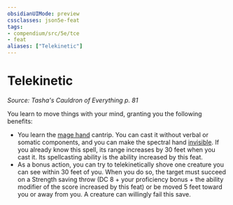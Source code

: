 ```yaml
---
obsidianUIMode: preview
cssclasses: json5e-feat
tags:
- compendium/src/5e/tce
- feat
aliases: ["Telekinetic"]
---
```

# Telekinetic
*Source: Tasha's Cauldron of Everything p. 81*  

You learn to move things with your mind, granting you the following benefits:

- You learn the [mage hand](compendium/spells/mage-hand.md) cantrip. You can cast it without verbal or somatic components, and you can make the spectral hand [invisible](_conditions.md#invisible). If you already know this spell, its range increases by 30 feet when you cast it. Its spellcasting ability is the ability increased by this feat.  
- As a bonus action, you can try to telekinetically shove one creature you can see within 30 feet of you. When you do so, the target must succeed on a Strength saving throw (DC 8 + your proficiency bonus + the ability modifier of the score increased by this feat) or be moved 5 feet toward you or away from you. A creature can willingly fail this save.